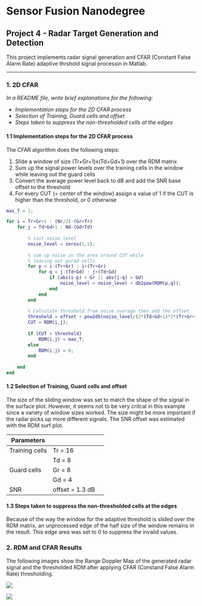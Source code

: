 # Sensor Fusion Nanodegree

## Project 4 - Radar Target Generation and Detection

This project implements radar signal generation and CFAR (Constant False Alarm Rate) adaptive thrshold signal processin in Matlab.

---
[img01]: ./img/img01.png " "
[img02]: ./img/img02.png " "


### 1. 2D CFAR

_In a README file, write brief explanations for the following:_

- _Implementation steps for the 2D CFAR process_
- _Selection of Training, Guard cells and offset_
- _Steps taken to suppress the non-thresholded cells at the edges_


#### 1.1 Implementation steps for the 2D CFAR process

The CFAR algorithm does the following steps:

1. Slide a window of size (Tr+Gr+1)x(Td+Gd+1) over the RDM matrix
2. Sum up the signal power levels over the training cells in the window while leaving out the guard cells
3. Convert the average power level back to dB and add the SNR base offset to the threshold
4. For every CUT (= center of the window) assign a value of 1 if the CUT is higher than the threshold, or 0 otherwise

```matlab
max_T = 1;

for i = Tr+Gr+1 : (Nr/2)-(Gr+Tr)
    for j = Td+Gd+1 : Nd-(Gd+Td)
        
        % init noise level
        noise_level = zeros(1,1);
        
        % sum up noise in the area around CUT while
        % leaving out gurad cells
        for p = i-(Tr+Gr) : i+(Tr+Gr)
            for q = j-(Td+Gd) : j+(Td+Gd)
                if (abs(i-p) > Gr || abs(j-q) > Gd)
                    noise_level = noise_level + db2pow(RDM(p,q));
                end
            end
        end
        
        % Calculate threshold from noise average then add the offset
        threshold = offset + pow2db(noise_level/(2*(Td+Gd+1)*2*(Tr+Gr+1)-(Gr*Gd)-1));
        CUT = RDM(i,j);
        
        if (CUT > threshold)
            RDM(i,j) = max_T;
        else
            RDM(i,j) = 0;
        end
        
    end
end
```

#### 1.2 Selection of Training, Guard cells and offset

The size of the sliding window was set to match the shape of the signal in the surface plot. However, it seems not to be very critcal in this example since a variety of window sizes worked. The size might be more important if the radar picks up more different signals. The SNR offset was estimated with the RDM surf plot.

|Parameters     |       |   |
|---            |---    |---|    
|Training cells |Tr = 16|
|               |Td = 8 |
|Guard cells    |Gr = 8 |
|               |Gd = 4 |
|SNR            |offset = 1.3 dB|


#### 1.3 Steps taken to suppress the non-thresholded cells at the edges

Because of the way the window for the adaptive threshold is slided over the RDM matrix, an unprocessed edge of the half size of the window remains in the result. This edge area was set to 0 to suppress the invalid values.

### 2. RDM and CFAR Results

The following images show the Range Doppler Map of the generated radar signal and the thresholded RDM after applying CFAR (Constand False Alarm Rate) thresholding.

![][img01]

![][img02]
